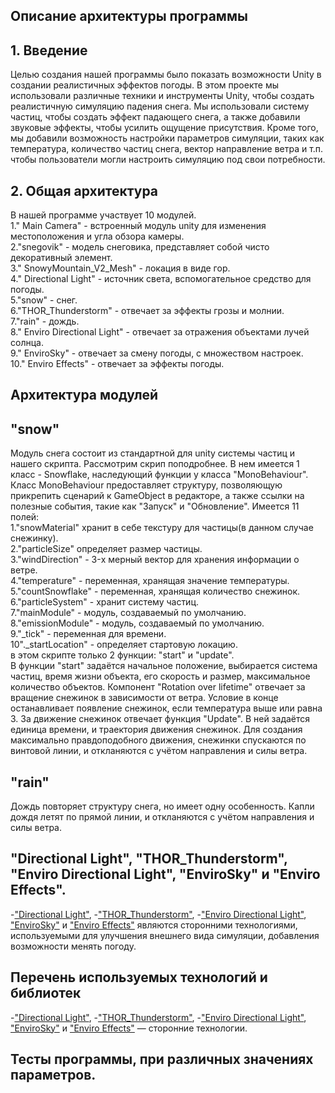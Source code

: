 ## Описание архитектуры программы
## 1. Введение
Целью создания нашей программы было показать возможности Unity в создании реалистичных эффектов погоды. В этом проекте мы использовали различные техники и инструменты Unity, чтобы создать реалистичную симуляцию падения снега. Мы использовали систему частиц, чтобы создать эффект падающего снега, а также добавили звуковые эффекты, чтобы усилить ощущение присутствия. Кроме того, мы добавили возможность настройки параметров симуляции, таких как температура, количество частиц снега, вектор направление ветра и т.п. чтобы пользователи могли настроить симуляцию под свои потребности.
## 2. Общая архитектура
В нашей программе участвует 10 модулей.  
1." Main Camera" - встроенный модуль unity для изменения местоположения и угла обзора камеры.  
2."snegovik" - модель снеговика, представляет собой чисто декоративный элемент.  
3." SnowyMountain_V2_Mesh" - локация в виде гор.  
4." Directional Light" - источник света, вспомогательное средство для погоды.  
5."snow" - снег.  
6."THOR_Thunderstorm" - отвечает за эффекты грозы и молнии.  
7."rain" - дождь.  
8." Enviro Directional Light" - отвечает за отражения объектами лучей солнца.  
9." EnviroSky" - отвечает за смену погоды, с множеством настроек.  
10." Enviro Effects" - отвечает за эффекты погоды.  
## Архитектура модулей
## "snow"
Модуль снега состоит из стандартной для unity системы частиц и нашего скрипта.
Рассмотрим скрип поподробнее.
В нем имеется 1 класс - Snowflake, наследующий функции у класса "MonoBehaviour". Класс MonoBehaviour предоставляет структуру, позволяющую прикрепить сценарий к GameObject в редакторе, а также ссылки на полезные события, такие как "Запуск" и "Обновление".
Имеется 11 полей:  
1."snowMaterial" хранит в себе текстуру для частицы(в данном случае снежинку).    
2."particleSize" определяет размер частицы.  
3."windDirection" - 3-х мерный вектор для хранения информации о ветре.  
4."temperature" - переменная, хранящая значение температуры.  
5."countSnowflake" - переменная, хранящая количество снежинок.  
6."particleSystem" - хранит систему частиц.  
7."mainModule" - модуль, создаваемый по умолчанию.  
8."emissionModule" - модуль, создаваемый по умолчанию.  
9."_tick" - переменная для времени.  
10"._startLocation" - определяет стартовую локацию.  
в этом скрипте только 2 функции: "start" и "update".  
В функции "start" задаётся начальное положение, выбирается система частиц, время жизни объекта, его скорость и размер, максимальное количество объектов.
Компонент "Rotation over lifetime" отвечает за вращение снежинок в зависимости от ветра. Условие в конце останавливает появление снежинок, если температура выше или равна 3.
За движение снежинок отвечает функция "Update".
В ней задаётся единица времени, и траектория движения снежинок. Для создания максимально правдоподобного движения, снежинки спускаются по винтовой линии, и откланяются с учётом направления и силы ветра.
## "rain"
Дождь повторяет структуру снега, но имеет одну особенность. Капли дождя летят по прямой линии, и откланяются с учётом направления и силы ветра.
## "Directional Light", "THOR_Thunderstorm", "Enviro Directional Light", "EnviroSky" и "Enviro Effects".
-["Directional Light"](https://assetstore.unity.com/packages/tools/particles-effects/enviro-sky-and-weather-33963#content), -["THOR_Thunderstorm"](https://assetstore.unity.com/packages/tools/particles-effects/thor-thunderstorm-103956), -["Enviro Directional Light"](https://assetstore.unity.com/packages/tools/particles-effects/enviro-sky-and-weather-33963#content), ["EnviroSky"](https://assetstore.unity.com/packages/tools/particles-effects/enviro-sky-and-weather-33963#content) и ["Enviro Effects"](https://assetstore.unity.com/packages/tools/particles-effects/enviro-sky-and-weather-33963#content) являются сторонними технологиями, используемыми для улучшения внешнего вида симуляции, добавления возможности менять погоду.  
## Перечень используемых технологий и библиотек  
-["Directional Light"](https://assetstore.unity.com/packages/tools/particles-effects/enviro-sky-and-weather-33963#content), -["THOR_Thunderstorm"](https://assetstore.unity.com/packages/tools/particles-effects/thor-thunderstorm-103956), -["Enviro Directional Light"](https://assetstore.unity.com/packages/tools/particles-effects/enviro-sky-and-weather-33963#content), ["EnviroSky"](https://assetstore.unity.com/packages/tools/particles-effects/enviro-sky-and-weather-33963#content) и ["Enviro Effects"](https://assetstore.unity.com/packages/tools/particles-effects/enviro-sky-and-weather-33963#content) — сторонние технологии.

## Тесты программы, при различных значениях параметров. 

